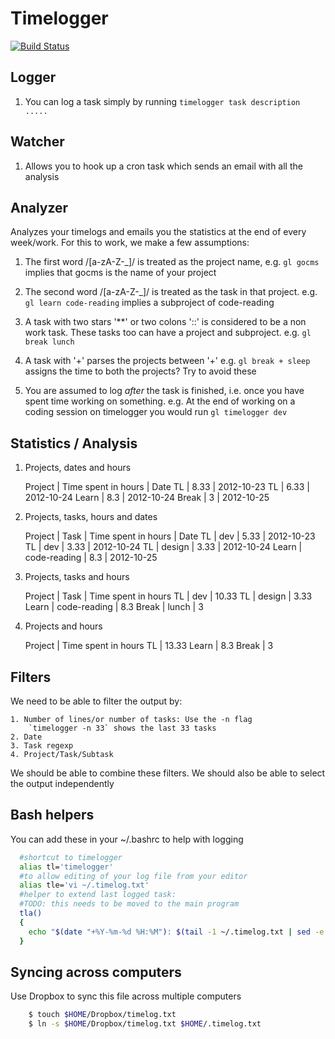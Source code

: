 Timelogger
==========
[![Build Status](https://travis-ci.org/minhajuddin/timelogger.png)](https://travis-ci.org/minhajuddin/timelogger)

## Logger

  1. You can log a task simply by running `timelogger task description .....`


## Watcher
  1. Allows you to hook up a cron task which sends an email with all the
     analysis

## Analyzer

 Analyzes your timelogs and emails you the statistics at the end of
 every week/work. For this to work, we make a few assumptions:

  1. The first word /[a-zA-Z-_]/ is treated as the project name, e.g. `gl gocms`
     implies that gocms is the name of your project

  2. The second word /[a-zA-Z-_]/ is treated as the task in that project.
     e.g. `gl learn code-reading` implies a subproject of code-reading

  3. A task with two stars '**' or two colons '::' is considered to be a non
     work task. These tasks too can have a project and subproject.
     e.g. `gl break lunch`

  4. A task with '+' parses the projects between '+'
     e.g. `gl break + sleep` assigns the time to both the projects?
     Try to avoid these

  5. You are assumed to log *after* the task is finished, i.e. once you have
     spent time working on something. e.g. At the end of working on a coding
     session on timelogger you would run `gl timelogger dev`

## Statistics / Analysis
  1. Projects, dates and hours

        Project | Time spent in hours | Date
        TL      | 8.33                | 2012-10-23
        TL      | 6.33                | 2012-10-24
        Learn   | 8.3                 | 2012-10-24
        Break   | 3                   | 2012-10-25

  2. Projects, tasks, hours and dates
      
        Project | Task         | Time spent in hours | Date
        TL      | dev          | 5.33                | 2012-10-23
        TL      | dev          | 3.33                | 2012-10-24
        TL      | design       | 3.33                | 2012-10-24
        Learn   | code-reading | 8.3                 | 2012-10-25

  3. Projects, tasks and hours

        Project | Task         | Time spent in hours
        TL      | dev          | 10.33
        TL      | design       | 3.33
        Learn   | code-reading | 8.3
        Break   | lunch        | 3

  4. Projects and hours

        Project | Time spent in hours
        TL      | 13.33
        Learn   | 8.3
        Break   | 3

## Filters
  We need to be able to filter the output by:
  
    1. Number of lines/or number of tasks: Use the -n flag
        `timelogger -n 33` shows the last 33 tasks
    2. Date
    3. Task regexp
    4. Project/Task/Subtask

  We should be able to combine these filters. We should also be able to select 
  the output independently
  
## Bash helpers
  You can add these in your ~/.bashrc to help with logging

~~~bash
  #shortcut to timelogger
  alias tl='timelogger'
  #to allow editing of your log file from your editor
  alias tle='vi ~/.timelog.txt'
  #helper to extend last logged task:
  #TODO: this needs to be moved to the main program
  tla()
  {
    echo "$(date "+%Y-%m-%d %H:%M"): $(tail -1 ~/.timelog.txt | sed -e 's/^[0-9 :-]*//g')" >> ~/.timelog.txt
  }
~~~

## Syncing across computers
 Use Dropbox to sync this file across multiple computers
    
~~~bash
    $ touch $HOME/Dropbox/timelog.txt
    $ ln -s $HOME/Dropbox/timelog.txt $HOME/.timelog.txt
~~~
